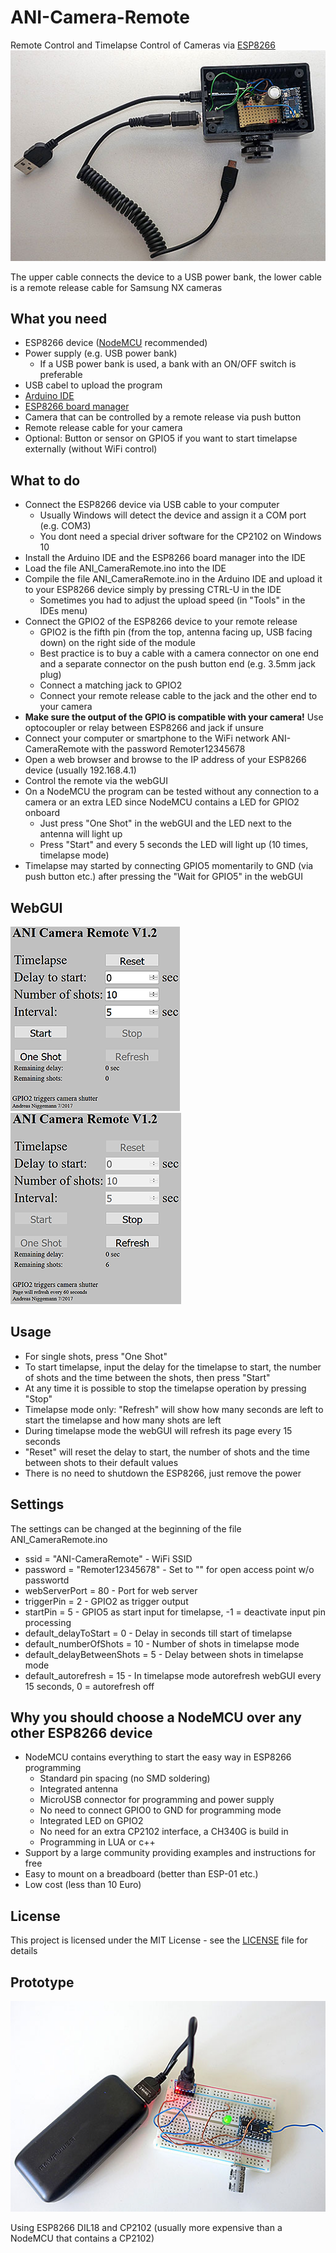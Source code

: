 # ANI-Camera-Remote
Remote Control and Timelapse Control of Cameras via [ESP8266](https://en.wikipedia.org/wiki/ESP8266)
![First Remoter](misc/First_Remoter.jpg)

The upper cable connects the device to a USB power bank, the lower cable is a remote release cable for Samsung NX cameras

What you need
-
* ESP8266 device ([NodeMCU](https://en.wikipedia.org/wiki/NodeMCU) recommended)
* Power supply (e.g. USB power bank)
  * If a USB power bank is used, a bank with an ON/OFF switch is preferable
* USB cabel to upload the program
* [Arduino IDE](https://www.arduino.cc/en/Main/Software)
* [ESP8266 board manager](http://www.instructables.com/id/Quick-Start-to-Nodemcu-ESP8266-on-Arduino-IDE/)
* Camera that can be controlled by a remote release via push button
* Remote release cable for your camera
* Optional: Button or sensor on GPIO5 if you want to start timelapse externally (without WiFi control)

What to do
-
* Connect the ESP8266 device via USB cable to your computer
  * Usually Windows will detect the device and assign it a COM port (e.g. COM3)
  * You dont need a special driver software for the CP2102 on Windows 10
* Install the Arduino IDE and the ESP8266 board manager into the IDE
* Load the file ANI_CameraRemote.ino into the IDE
* Compile the file ANI_CameraRemote.ino in the Arduino IDE and upload it to your ESP8266 device simply by pressing CTRL-U in the IDE
  * Sometimes you had to adjust the upload speed (in "Tools" in the IDEs menu)
* Connect the GPIO2 of the ESP8266 device to your remote release 
  * GPIO2 is the fifth pin (from the top, antenna facing up, USB facing down) on the right side of the module
  * Best practice is to buy a cable with a camera connector on one end and a separate connector on the push button end (e.g. 3.5mm jack plug)
  * Connect a matching jack to GPIO2
  * Connect your remote release cable to the jack and the other end to your camera  
* **__Make sure the output of the GPIO is compatible with your camera!__** Use optocoupler or relay between ESP8266 and jack if unsure
* Connect your computer or smartphone to the WiFi network ANI-CameraRemote with the password Remoter12345678
* Open a web browser and browse to the IP address of your ESP8266 device (usually 192.168.4.1)
* Control the remote via the webGUI
* On a NodeMCU the program can be tested without any connection to a camera or an extra LED since NodeMCU contains a LED for GPIO2 onboard
  * Just press "One Shot" in the webGUI and the LED next to the antenna will light up
  * Press "Start" and every 5 seconds the LED will light up (10 times, timelapse mode)
* Timelapse may started by connecting GPIO5 momentarily to GND (via push button etc.) after pressing the "Wait for GPIO5" in the webGUI

WebGUI
-
![webGUI](misc/webGUI_ANI_Camera_Remote.png) ![webGUI Autorefresh](misc/webGUI_ANI_Camera_Remote_autorefresh.png)

Usage
-
* For single shots, press "One Shot"
* To start timelapse, input the delay for the timelapse to start, the number of shots and the time between the shots, then press "Start"
* At any time it is possible to stop the timelapse operation by pressing "Stop"
* Timelapse mode only: "Refresh" will show how many seconds are left to start the timelapse and how many shots are left 
* During timelapse mode the webGUI will refresh its page every 15 seconds
* "Reset" will reset the delay to start, the number of shots and the time between shots to their default values
* There is no need to shutdown the ESP8266, just remove the power

Settings
-
The settings can be changed at the beginning of the file ANI_CameraRemote.ino
* ssid = "ANI-CameraRemote" - WiFi SSID
* password = "Remoter12345678" - Set to "" for open access point w/o passwortd
* webServerPort = 80 - Port for web server
* triggerPin = 2 - GPIO2 as trigger output
* startPin = 5 - GPIO5 as start input for timelapse, -1 = deactivate input pin processing
* default_delayToStart = 0 - Delay in seconds till start of timelapse
* default_numberOfShots = 10 - Number of shots in timelapse mode
* default_delayBetweenShots = 5 - Delay between shots in timelapse mode
* default_autorefresh = 15 - In timelapse mode autorefresh webGUI every 15 seconds, 0 = autorefresh off

Why you should choose a NodeMCU over any other ESP8266 device
-
* NodeMCU contains everything to start the easy way in ESP8266 programming
  * Standard pin spacing (no SMD soldering)
  * Integrated antenna
  * MicroUSB connector for programming and power supply
  * No need to connect GPIO0 to GND for programming mode
  * Integrated LED on GPIO2
  * No need for an extra CP2102 interface, a CH340G is build in	
  * Programming in LUA or c++
* Support by a large community providing examples and instructions for free
* Easy to mount on a breadboard (better than ESP-01 etc.)
* Low cost (less than 10 Euro)

License
-
This project is licensed under the MIT License - see the [LICENSE](LICENSE) file for details

Prototype
-
![Prototype](misc/Remoter_Prototype.jpg)

Using ESP8266 DIL18 and CP2102 (usually more expensive than a NodeMCU that contains a CP2102)
